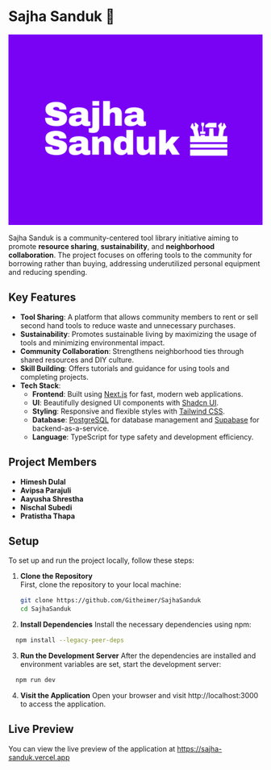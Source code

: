 ﻿# Sajha Sanduk 🧰

![Sajha Sanduk Logo](public/logo.png)

Sajha Sanduk is a community-centered tool library initiative aiming to promote **resource sharing**, **sustainability**, and **neighborhood collaboration**. The project focuses on offering tools to the community for borrowing rather than buying, addressing underutilized personal equipment and reducing spending.

## Key Features

- **Tool Sharing**: A platform that allows community members to rent or sell second hand tools to reduce waste and unnecessary purchases.
- **Sustainability**: Promotes sustainable living by maximizing the usage of tools and minimizing environmental impact.
- **Community Collaboration**: Strengthens neighborhood ties through shared resources and DIY culture.
- **Skill Building**: Offers tutorials and guidance for using tools and completing projects.
- **Tech Stack**:
  - **Frontend**: Built using [Next.js](https://nextjs.org/) for fast, modern web applications.
  - **UI**: Beautifully designed UI components with [Shadcn UI](https://github.com/shadcn/ui).
  - **Styling**: Responsive and flexible styles with [Tailwind CSS](https://tailwindcss.com).
  - **Database**: [PostgreSQL](https://www.postgresql.org) for database management and [Supabase](https://supabase.io) for backend-as-a-service.
  - **Language**: TypeScript for type safety and development efficiency.

## Project Members

- **Himesh Dulal** 
- **Avipsa Parajuli** 
- **Aayusha Shrestha** 
- **Nischal Subedi** 
- **Pratistha Thapa** 

## Setup

To set up and run the project locally, follow these steps:

1. **Clone the Repository**  
   First, clone the repository to your local machine:
   ```bash
   git clone https://github.com/Githeimer/SajhaSanduk
   cd SajhaSanduk
   ```
2. **Install Dependencies**
   Install the necessary dependencies using npm:

```bash
  npm install --legacy-peer-deps
```

3. **Run the Development Server**
   After the dependencies are installed and environment variables are set, start the development server:

```bash
  npm run dev
```

4. **Visit the Application**
   Open your browser and visit http://localhost:3000 to access the application.

## Live Preview
You can view the live preview of the application at https://sajha-sanduk.vercel.app